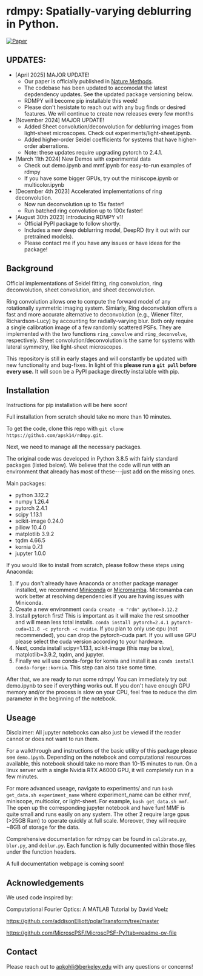 # rdmpy: Spatially-varying deblurring in Python.

[![Paper](https://img.shields.io/badge/paper-%09arXiv%3A2003.12673-yellow.svg)](https://www.nature.com/articles/s41592-025-02684-5)

## UPDATES:
* [April 2025] MAJOR UPDATE!
  * Our paper is officially published in [Nature Methods](https://www.nature.com/articles/s41592-025-02684-5).
  * The codebase has been updated to accomodat the latest depdendency updates. See the updated package versioning below.
  * RDMPY will become pip installable this week!
  * Please don't hesistate to reach out with any bug finds or desired features. We will continue to create new releases every few months
* [November 2024] MAJOR UPDATE!
  * Added Sheet convolution/deconvolution for deblurring images from light-sheet microscopes. Check out experiments/light-sheet.ipynb.
  * Added higher-order Seidel coefficients for systems that have higher-order aberrations.
  * Note: these updates require upgrading pytorch to 2.4.1.
* [March 11th 2024] New Demos with experimental data
  * Check out demo.ipynb and mmf.ipynb for easy-to-run examples of rdmpy
  * If you have some bigger GPUs, try out the miniscope.ipynb or multicolor.ipynb
* [December 4th 2023] Accelerated implementations of ring deconvolution.
  * Now run deconvolution up to 15x faster!
  * Run batched ring convolution up to 100x faster!
* [August 30th 2023] Introducing RDMPY v1!
  * Official PyPI package to follow shortly.
  * Includes a new deep deblurring model, DeepRD (try it out with our pretrained models).
  * Please contact me if you have any issues or have ideas for the package!


## Background
Official implementations of Seidel fitting, ring convolution, ring deconvolution, sheet convolution, and sheet deconvolution. 

Ring convolution allows one to compute the forward model of any rotationally symmetric imaging system. Simiarly, Ring deconvolution offers a fast and more accurate alternative to deconvolution (e.g., Wiener filter, Richardson-Lucy) by accounting for radially-varying blur. Both only require a single calibration image of a few randomly scattered PSFs. They are implemented with the two functions ```ring_convolve``` and ```ring_deconvolve```, respectively. Sheet convolution/deconvolution is the same for systems with lateral symmetry, like light-sheet microscopes.

This repository is still in early stages and will constantly be updated with new functionality and bug-fixes. In light of this **please run a ```git pull``` before every use.** It will soon be a PyPI package directly installable with pip.


## Installation

Instructions for pip installation will be here soon!

Full installation from scratch should take no more than 10 minutes.

To get the code, clone this repo with ```git clone https://github.com/apsk14/rdmpy.git```.

Next, we need to manage all the necessary packages.

The original code was developed in Python 3.8.5 with fairly standard packages (listed below). We believe that the code will run with an environment that already has most of these---just add on the missing ones. 

Main packages:
* python 3.12.2
* numpy 1.26.4
* pytorch 2.4.1
* scipy 1.13.1
* scikit-image 0.24.0
* pillow 10.4.0
* matplotlib 3.9.2
* tqdm 4.66.5
* kornia 0.7.1
* jupyter 1.0.0

If you would like to install from scratch, please follow these steps using Anaconda:
1) If you don't already have Anaconda or another package manager installed, we recommend [Miniconda](https://docs.anaconda.com/free/miniconda/miniconda-install/) or [Micromamba](https://mamba.readthedocs.io/en/latest/user_guide/micromamba.html). Micromamba can work better at resolving dependencies if you are having issues with Miniconda.
2) Create a new environment ```conda create -n "rdm" python=3.12.2```
3) Install pytorch first! This is important as it will make the rest smoother and will mean less total installs. ```conda install pytorch=2.4.1 pytorch-cuda=11.8 -c pytorch -c nvidia```. If you plan to only use cpu (not recommended), you can drop the pytorch-cuda part. If you will use GPU please select the cuda version according to your hardware.
4) Next, conda install scipy=1.13.1, scikit-image (this may be slow), matplotlib=3.9.2, tqdm, and jupyter.
5) Finally we will use conda-forge for kornia and install it as ```conda install conda-forge::kornia```. This step can also take some time.

After that, we are ready to run some rdmpy! You can immediately try out demo.ipynb to see if everything works out. If you don't have enough GPU memory and/or the process is slow on your CPU, feel free to reduce the dim parameter in the beginning of the notebook.

## Useage

Disclaimer: All jupyter notebooks can also just be viewed if the reader cannot or does not want to run them. 

For a walkthrough and instructions of the basic utility of this package please see ```demo.ipynb```. Depending on the notebook and computational resources available, this notebook should take no more than 10-15 minutes to run. On a linux server with a single Nvidia RTX A6000 GPU, it will completely run in a few minutes. 

For more advanced useage, navigate to experiments/ and run ```bash get_data.sh experiment_name``` where experiment_name can be either mmf, miniscope, multicolor, or light-sheet. For example, ```bash get_data.sh mmf```. The open up the corresponding jupyter notebook and have fun! MMF is quite small and runs easily on any system. The other 2 require large gpus (>25GB Ram) to operate quickly at full scale. Moreover, they will require ~8GB of storage for the data. 

Comprehensive documentation for rdmpy can be found in ```calibrate.py```, ```blur.py```, and ```deblur.py```. Each function is fully documented within those files under the function headers. 

A full documentation webpage is coming soon!

## Acknowledgements

We used code inspired by: 

Computational Fourier Optics: A MATLAB Tutorial by David Voelz

https://github.com/addisonElliott/polarTransform/tree/master

https://github.com/MicroscPSF/MicroscPSF-Py?tab=readme-ov-file


## Contact
Please reach out to apkohli@berkeley.edu with any questions or concerns!

